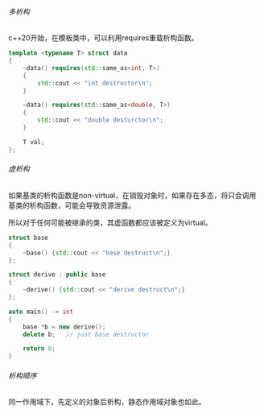 ###### 多析构

c++20开始，在模板类中，可以利用requires重载析构函数。

```cpp
template <typename T> struct data
{
    ~data() requires(std::same_as<int, T>)
    {
        std::cout << "int destructor\n";
    }

    ~data() requires(std::same_as<double, T>)
    {
        std::cout << "double desturctor\n";
    }

    T val;
};
```

###### 虚析构

如果基类的析构函数是non-virtual，在销毁对象时，如果存在多态，将只会调用基类的析构函数，可能会导致资源泄露。

所以对于任何可能被继承的类，其虚函数都应该被定义为virtual。

```cpp
struct base
{
    ~base() {std::cout << "base destruct\n";}
};

struct derive : public base
{
    ~derive() {std::cout << "derive destruct\n";}
};

auto main() -> int
{
    base *b = new derive();
    delete b;   // just base destructor

    return 0;
}
```

###### 析构顺序

同一作用域下，先定义的对象后析构，静态作用域对象也如此。
